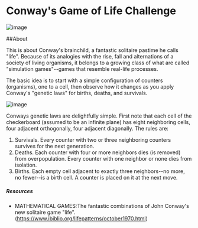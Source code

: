 # Conway's Game of Life Challenge

![image](https://user-images.githubusercontent.com/56927809/83430468-58ca6780-a3fb-11ea-9be7-c0cc071903d9.png)

##About

This is about Conway's brainchild, a fantastic solitaire pastime he calls "life". Because of its analogies with the rise, fall and alternations of a society of living organisms, it belongs to a growing class of what are called "simulation games"--games that resemble real-life processes.

The basic idea is to start with a simple configuration of counters (organisms), one to a cell, then observe how it changes as you apply Conway's "genetic laws" for births, deaths, and survivals. 

![image](https://user-images.githubusercontent.com/56927809/83429370-929a6e80-a3f9-11ea-9463-edd37780d301.png)

Conways genetic laws are delightfully simple. First note that each cell of the checkerboard (assumed to be an infinite plane) has eight neighboring cells, four adjacent orthogonally, four adjacent diagonally. The rules are:

1. Survivals. Every counter with two or three neighboring counters survives for the next generation.
1. Deaths. Each counter with four or more neighbors dies (is removed) from overpopulation. Every counter with one neighbor or none dies from isolation.
1. Births. Each empty cell adjacent to exactly three neighbors--no more, no fewer--is a birth cell. A counter is placed on it at the next move.

##### Resources

- MATHEMATICAL GAMES:The fantastic combinations of John Conway's new solitaire game "life". (https://www.ibiblio.org/lifepatterns/october1970.html)
